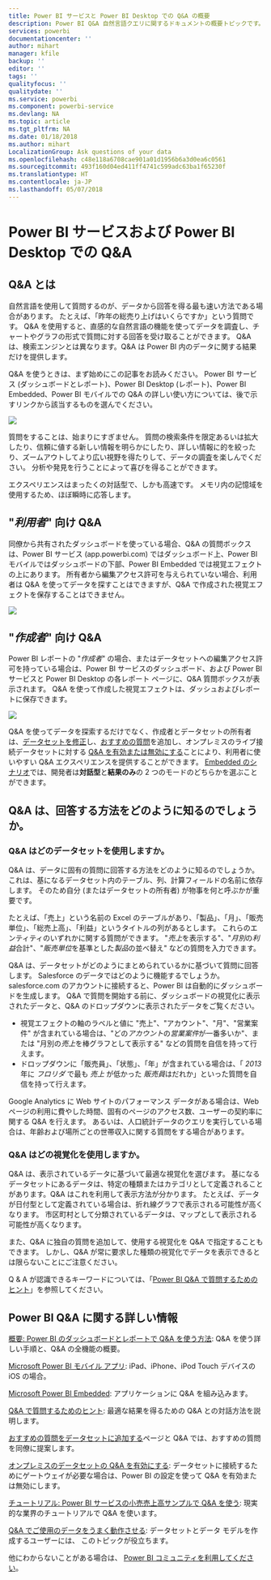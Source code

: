 ```yaml
---
title: Power BI サービスと Power BI Desktop での Q&A の概要
description: Power BI Q&A 自然言語クエリに関するドキュメントの概要トピックです。
services: powerbi
documentationcenter: ''
author: mihart
manager: kfile
backup: ''
editor: ''
tags: ''
qualityfocus: ''
qualitydate: ''
ms.service: powerbi
ms.component: powerbi-service
ms.devlang: NA
ms.topic: article
ms.tgt_pltfrm: NA
ms.date: 01/18/2018
ms.author: mihart
LocalizationGroup: Ask questions of your data
ms.openlocfilehash: c48e118a6708cae901a01d1956b6a3d0ea6c0561
ms.sourcegitcommit: 493f160d04ed411ff4741c599adc63ba1f65230f
ms.translationtype: HT
ms.contentlocale: ja-JP
ms.lasthandoff: 05/07/2018
---
```

# <a name="qa-in-power-bi-service-and-power-bi-desktop"></a>Power BI サービスおよび Power BI Desktop での Q&A
## <a name="what-is-qa"></a>Q&A とは
自然言語を使用して質問するのが、データから回答を得る最も速い方法である場合があります。 たとえば、「昨年の総売り上げはいくらですか」という質問です。  Q&A を使用すると、直感的な自然言語の機能を使ってデータを調査し、チャートやグラフの形式で質問に対する回答を受け取ることができます。 Q&A は、検索エンジンとは異なります。Q&A は Power BI 内のデータに関する結果だけを提供します。

Q&A を使うときは、まず始めにこの記事をお読みください。 Power BI サービス (ダッシュボードとレポート)、Power BI Desktop (レポート)、Power BI Embedded、Power BI モバイルでの Q&A の詳しい使い方については、後で示すリンクから該当するものを選んでください。  

![](media/power-bi-q-and-a/pbi_qa_boxsalessqft.png)

質問をすることは、始まりにすぎません。  質問の検索条件を限定あるいは拡大したり、信頼に値する新しい情報を明らかにしたり、詳しい情報に的を絞ったり、ズームアウトしてより広い視野を得たりして、データの調査を楽しんでください。 分析や発見を行うことによって喜びを得ることができます。

エクスペリエンスはまったくの対話型で、しかも高速です。 メモリ内の記憶域を使用するため、ほぼ瞬時に応答します。

##  <a name="qa-for-consumers"></a>"*利用者*" 向け Q&A
同僚から共有されたダッシュボードを使っている場合、Q&A の質問ボックスは、Power BI サービス (app.powerbi.com) ではダッシュボード上、Power BI モバイルではダッシュボードの下部、Power BI Embedded では視覚エフェクトの上にあります。 所有者から編集アクセス許可を与えられていない場合、利用者は Q&A を使ってデータを探すことはできますが、Q&A で作成された視覚エフェクトを保存することはできません。

![](media/power-bi-q-and-a/powerbi-qna.png)

## <a name="qa-for-creators"></a>"*作成者*" 向け Q&A
Power BI レポートの "*作成者*" の場合、またはデータセットへの編集アクセス許可を持っている場合は、Power BI サービスのダッシュボード、および Power BI サービスと Power BI Desktop の各レポート ページに、Q&A 質問ボックスが表示されます。 Q&A を使って作成した視覚エフェクトは、ダッシュおよびレポートに保存できます。

![](media/power-bi-q-and-a/power-bi-desktop.png)

Q&A を使ってデータを探索するだけでなく、作成者とデータセットの所有者は、[データセットを修正](service-prepare-data-for-q-and-a.md)し、[おすすめの質問](service-q-and-a-create-featured-questions.md)を追加し、オンプレミスのライブ接続データセットに対する [Q&A を有効または無効にする](service-q-and-a-direct-query.md)ことにより、利用者に使いやすい Q&A エクスペリエンスを提供することができます。 [Embedded のシナリオ](developer/qanda.md)では、開発者は**対話型**と**結果のみ**の 2 つのモードのどちらかを選ぶことができます。

## <a name="how-does-qa-know-how-to-answer-questions"></a>Q&A は、回答する方法をどのように知るのでしょうか。
### <a name="which-datasets-does-qa-use"></a>Q&A はどのデータセットを使用しますか。
Q&A は、データに固有の質問に回答する方法をどのように知るのでしょうか。 これは、基になるデータセット内のテーブル、列、計算フィールドの名前に依存します。 そのため自分 (またはデータセットの所有者) が物事を何と呼ぶかが重要です。

たとえば、「売上」という名前の Excel のテーブルがあり、「製品」、「月」、「販売単位」、「総売上高」、「利益」というタイトルの列があるとします。 これらのエンティティのいずれかに関する質問ができます。  "*売上*を表示する"、"*月別*の*利益*合計"、"*販売単位*を基準とした*製品*の並べ替え" などの質問を入力できます。

Q&A は、データセットがどのようにまとめられているかに基づいて質問に回答します。 Salesforce のデータではどのように機能するでしょうか。 salesforce.com のアカウントに接続すると、Power BI は自動的にダッシュボードを生成します。  Q&A で質問を開始する前に、ダッシュボードの視覚化に表示されたデータと、Q&A のドロップダウンに表示されたデータをご覧ください。

* 視覚エフェクトの軸のラベルと値に "売上"、"アカウント"、"月"、"営業案件" が含まれている場合は、"どの*アカウント*の*営業案件*が一番多いか"、または "月別の*売上*を棒グラフとして表示する" などの質問を自信を持って行えます。
* ドロップダウンに「販売員」、「状態」、「年」が含まれている場合は、「 *2013* 年に *フロリダ* で最も *売上* が低かった *販売員*はだれか」といった質問を自信を持って行えます。

Google Analytics に Web サイトのパフォーマンス データがある場合は、Web ページの利用に費やした時間、固有のページのアクセス数、ユーザーの契約率に関する Q&A を行えます。 あるいは、人口統計データのクエリを実行している場合は、年齢および場所ごとの世帯収入に関する質問をする場合があります。

### <a name="which-visualization-does-qa-use"></a>Q&A はどの視覚化を使用しますか。
Q&A は、表示されているデータに基づいて最適な視覚化を選びます。 基になるデータセットにあるデータは、特定の種類またはカテゴリとして定義されることがあります。Q&A はこれを利用して表示方法が分かります。 たとえば、データが日付型として定義されている場合は、折れ線グラフで表示される可能性が高くなります。 市区町村として分類されているデータは、マップとして表示される可能性が高くなります。

また、Q&A に独自の質問を追加して、使用する視覚化を Q&A で指定することもできます。 しかし、Q&A が常に要求した種類の視覚化でデータを表示できるとは限らないことにご注意ください。

Q & A が認識できるキーワードについては、「[Power BI Q&A で質問するためのヒント](service-q-and-a-tips.md)」を参照してください。


## <a name="for-more-details-about-power-bi-qa"></a>Power BI Q&A に関する詳しい情報
[概要: Power BI のダッシュボードとレポートで Q&A を使う方法](power-bi-tutorial-q-and-a.md): Q&A を使う詳しい手順と、Q&A の全機能の概要。

[Microsoft Power BI モバイル アプリ](mobile-apps-ios-qna.md): iPad、iPhone、iPod Touch デバイスの iOS の場合。

[Microsoft Power BI Embedded](developer/qanda.md): アプリケーションに Q&A を組み込みます。

[Q&A で質問するためのヒント](service-q-and-a-tips.md): 最適な結果を得るための Q&A との対話方法を説明します。

[おすすめの質問をデータセットに追加する](service-q-and-a-create-featured-questions.md)ページと Q&A では、おすすめの質問を同僚に提案します。

[オンプレミスのデータセットの Q&A を有効にする](service-q-and-a-direct-query.md): データセットに接続するためにゲートウェイが必要な場合は、Power BI の設定を使って Q&A を有効または無効にします。

[チュートリアル: Power BI サービスの小売売上高サンプルで Q&A を使う](power-bi-visualization-introduction-to-q-and-a.md): 現実的な業界のチュートリアルで Q&A を使います。

[Q&A でご使用のデータをうまく動作させる](service-prepare-data-for-q-and-a.md): データセットとデータ モデルを作成するユーザーには、  このトピックが役立ちます。

他にわからないことがある場合は、 [Power BI コミュニティを利用してください](http://community.powerbi.com/)。
